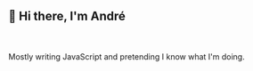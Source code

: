 ## 👋 Hi there, I'm André

<br></br>
Mostly writing JavaScript and pretending I know what I'm doing.
<br></br>
